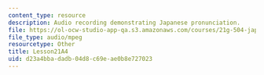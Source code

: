 ```yaml
---
content_type: resource
description: Audio recording demonstrating Japanese pronunciation.
file: https://ol-ocw-studio-app-qa.s3.amazonaws.com/courses/21g-504-japanese-iv-spring-2009/d23a4bbadadb04d8c69eae0b8e727023_Lesson21A4.mp3
file_type: audio/mpeg
resourcetype: Other
title: Lesson21A4
uid: d23a4bba-dadb-04d8-c69e-ae0b8e727023
---
```

